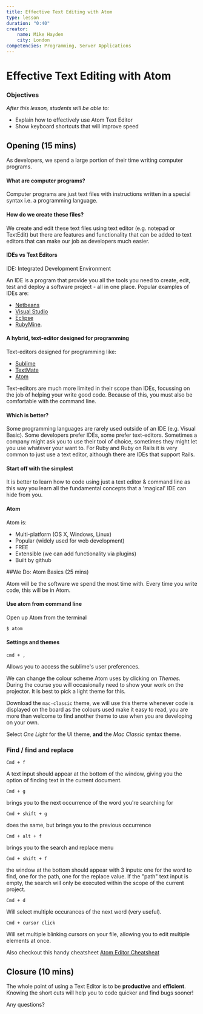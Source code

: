 ```yaml
---
title: Effective Text Editing with Atom
type: lesson
duration: "0:40"
creator:
    name: Mike Hayden
    city: London
competencies: Programming, Server Applications
---
```


# Effective Text Editing with Atom

### Objectives
*After this lesson, students will be able to:*

- Explain how to effectively use Atom Text Editor
- Show keyboard shortcuts that will improve speed

## Opening (15 mins)

As developers, we spend a large portion of their time writing computer programs.

#### What are computer programs?

Computer programs are just text files with instructions written in a special syntax i.e. a programming language.

#### How do we create these files?

We create and edit these text files using text editor (e.g. notepad or TextEdit) but there are features and functionality that can be added to text editors that can make our job as developers much easier.

#### IDEs vs Text Editors

IDE: Integrated Development Environment 

An IDE is a program that provide you all the tools you need to create, edit, test and deploy a software project - all in one place. Popular examples of IDEs are: 

- [Netbeans](https://netbeans.org/)
- [Visual Studio](http://www.visualstudio.com/)
- [Eclipse](https://eclipse.org/)
- [RubyMine](https://www.jetbrains.com/ruby/).

#### A hybrid, text-editor designed for programming

Text-editors designed for programming like:

- [Sublime](http://www.sublimetext.com/)
- [TextMate](http://macromates.com/)
- [Atom](https://atom.io/)

Text-editors are much more limited in their scope than IDEs, focussing on the job of helping your write good code. Because of this, you must also be comfortable with the command line.

#### Which is better?

Some programming languages are rarely used outside of an IDE (e.g. Visual Basic). Some developers prefer IDEs, some prefer text-editors. Sometimes a company might ask you to use their tool of choice, sometimes they might let you use whatever your want to. For Ruby and Ruby on Rails it is very common to just use a text editor, although there are IDEs that support Rails. 

#### Start off with the simplest

It is better to learn how to code using just a text editor & command line as this way you learn all the fundamental concepts that a 'magical' IDE can hide from you.

#### Atom

Atom is:

- Multi-platform (OS X, Windows, Linux)
- Popular (widely used for web development)
- FREE
- Extensible (we can add functionality via plugins)
- Built by github

##We Do: Atom Basics (25 mins)

Atom will be the software we spend the most time with. Every time you write code, this will be in Atom.

#### Use atom from command line

Open up Atom from  the terminal

```bash
$ atom
``` 

#### Settings and themes

```
cmd + , 
```

Allows you to access the sublime's user preferences.

We can change the colour scheme Atom uses by clicking on _Themes_. During the course you will occasionally need to show your work on the projector. It is best to pick a light theme for this.

Download the `mac-classic` theme, we will use this theme whenever code is displayed on the board as the colours used make it easy to read, you are more than welcome to find another theme to use when you are developing on your own.

Select _One Light_ for the UI theme, **and** the _Mac Classic_ syntax theme. 

### Find / find and replace

```
Cmd + f
```

A text input should appear at the bottom of the window, giving you the option of finding text in the current document.

```
Cmd + g
```

brings you to the next occurrence of the word you're searching for

```
Cmd + shift + g
```
	
does the same, but brings you to the previous occurrence

```	
Cmd + alt + f
```
	
brings you to the search and replace menu

```
Cmd + shift + f
```
	
the window at the bottom should appear with 3 inputs: one for the word to find, one for the path, one for the replace value. If the "path" text input is empty, the search will only be executed within the scope of the current project.

```
Cmd + d
```
	
Will select multiple occurances of the next word (very useful).

```
Cmd + cursor click
```
	
Will set multiple blinking cursors on your file, allowing you to edit multiple elements at once. 

Also checkout this handy cheatsheet [Atom Editor Cheatsheat](http://d2wy8f7a9ursnm.cloudfront.net/atom-editor-cheat-sheet.pdf)

## Closure (10 mins)

The whole point of using a Text Editor is to be **productive** and **efficient**. Knowing the short cuts will help you to code quicker and find bugs sooner!

Any questions?